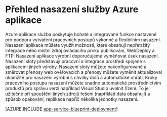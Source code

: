 <properties
    pageTitle="Nasazení aplikace na Azure aplikace služby"
    description="Zjistěte, jak instalovat aplikace aplikaci služby práce"
    keywords="aplikace služby azure aplikaci služby nasazení, nasazení"
    services="app-service"
    documentationCenter=""
    authors="dariagrigoriu"
    manager="wpickett"
    editor=""/>

<tags
    ms.service="app-service"
    ms.workload="na"
    ms.tgt_pltfrm="na"
    ms.devlang="na"
    ms.topic="article"
    ms.date="02/09/2016"
    ms.author="dariagrigoriu"/>

# <a name="azure-app-service-deployment-overview"></a>Přehled nasazení služby Azure aplikace

Azure aplikace služba poskytuje bohaté a integrované funkce nastavené pro podporu vytváření pracovních postupů výkonné a flexibilním nasazení. Nasazení aplikace můžete využít možnosti, které obsahují nepřetržitý integrace nebo místní zdroj ovládacího prvku publikování, WebDeploy a FTP. Nasazení aplikace výrobní doporučujeme vyměňovat úsek nasazení. Nasazení sloty představují pracovní a integrace prostředí spojené s aplikacemi jiných výroby. Nasazení sloty můžete nakonfigurované a směrovat přenosy web ověřovacích a přenosy můžete vyměnit aktualizoval okamžitě pro nasazení výrobní s chvilky dolů a automatické ohřátí. Kroky pracovního postupu nasazení můžete snadno automatické prostřednictvím produktů pro správu verzi například Visual Studio uvolnit řízení. To je užitečné při spouštění jiných zdrojů řešení (například data obsahují) a způsob opakování, replikace napříč několika jednotky nasazení. 

[AZURE.INCLUDE [app-service-blueprint-deployment](../../includes/app-service-blueprint-deployment.md)]
